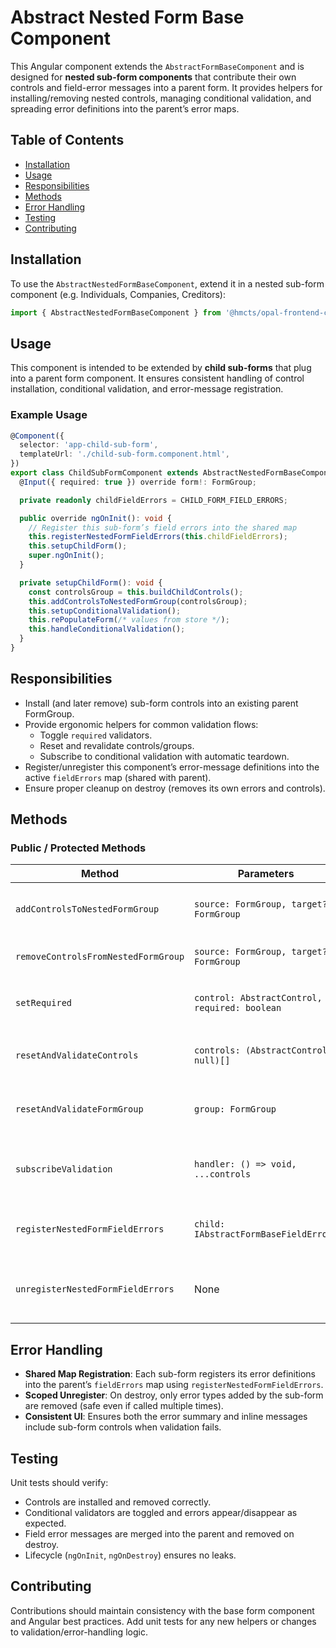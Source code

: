 # Abstract Nested Form Base Component

This Angular component extends the `AbstractFormBaseComponent` and is designed for **nested sub-form components** that contribute their own controls and field-error messages into a parent form. It provides helpers for installing/removing nested controls, managing conditional validation, and spreading error definitions into the parent’s error maps.

## Table of Contents

- [Installation](#installation)
- [Usage](#usage)
- [Responsibilities](#responsibilities)
- [Methods](#methods)
- [Error Handling](#error-handling)
- [Testing](#testing)
- [Contributing](#contributing)

## Installation

To use the `AbstractNestedFormBaseComponent`, extend it in a nested sub-form component (e.g. Individuals, Companies, Creditors):

```typescript
import { AbstractNestedFormBaseComponent } from '@hmcts/opal-frontend-common/components/abstract/abstract-nested-form-base/abstract-nested-form-base.component';
```

## Usage

This component is intended to be extended by **child sub-forms** that plug into a parent form component. It ensures consistent handling of control installation, conditional validation, and error-message registration.

### Example Usage

```typescript
@Component({
  selector: 'app-child-sub-form',
  templateUrl: './child-sub-form.component.html',
})
export class ChildSubFormComponent extends AbstractNestedFormBaseComponent implements OnInit, OnDestroy {
  @Input({ required: true }) override form!: FormGroup;

  private readonly childFieldErrors = CHILD_FORM_FIELD_ERRORS;

  public override ngOnInit(): void {
    // Register this sub-form’s field errors into the shared map
    this.registerNestedFormFieldErrors(this.childFieldErrors);
    this.setupChildForm();
    super.ngOnInit();
  }

  private setupChildForm(): void {
    const controlsGroup = this.buildChildControls();
    this.addControlsToNestedFormGroup(controlsGroup);
    this.setupConditionalValidation();
    this.rePopulateForm(/* values from store */);
    this.handleConditionalValidation();
  }
}
```

## Responsibilities

- Install (and later remove) sub-form controls into an existing parent FormGroup.
- Provide ergonomic helpers for common validation flows:
  - Toggle `required` validators.
  - Reset and revalidate controls/groups.
  - Subscribe to conditional validation with automatic teardown.
- Register/unregister this component’s error-message definitions into the active `fieldErrors` map (shared with parent).
- Ensure proper cleanup on destroy (removes its own errors and controls).

## Methods

### Public / Protected Methods

| Method                              | Parameters                                    | Description                                                                 |
| ----------------------------------- | --------------------------------------------- | --------------------------------------------------------------------------- |
| `addControlsToNestedFormGroup`      | `source: FormGroup, target?: FormGroup`       | Installs detached controls into target form (defaults to `this.form`).      |
| `removeControlsFromNestedFormGroup` | `source: FormGroup, target?: FormGroup`       | Removes controls from target whose names are in `source`.                   |
| `setRequired`                       | `control: AbstractControl, required: boolean` | Adds or removes `Validators.required` and updates validity.                 |
| `resetAndValidateControls`          | `controls: (AbstractControl \| null)[]`       | Resets given controls, clears errors, reapplies validators.                 |
| `resetAndValidateFormGroup`         | `group: FormGroup`                            | Resets entire group, marks pristine/untouched, updates validity.            |
| `subscribeValidation`               | `handler: () => void, ...controls`            | Subscribes a handler to `valueChanges` of controls with auto-unsubscribe.   |
| `registerNestedFormFieldErrors`     | `child: IAbstractFormBaseFieldErrors`         | Merges this component’s error definitions into the active map.              |
| `unregisterNestedFormFieldErrors`   | None                                          | Removes only the error definitions previously registered by this component. |

## Error Handling

- **Shared Map Registration**: Each sub-form registers its error definitions into the parent’s `fieldErrors` map using `registerNestedFormFieldErrors`.
- **Scoped Unregister**: On destroy, only error types added by the sub-form are removed (safe even if called multiple times).
- **Consistent UI**: Ensures both the error summary and inline messages include sub-form controls when validation fails.

## Testing

Unit tests should verify:

- Controls are installed and removed correctly.
- Conditional validators are toggled and errors appear/disappear as expected.
- Field error messages are merged into the parent and removed on destroy.
- Lifecycle (`ngOnInit`, `ngOnDestroy`) ensures no leaks.

## Contributing

Contributions should maintain consistency with the base form component and Angular best practices. Add unit tests for any new helpers or changes to validation/error-handling logic.
